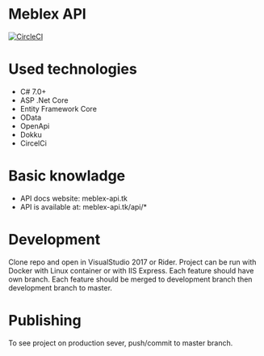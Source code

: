 # Meblex API

[![CircleCI](https://circleci.com/gh/tania-sila-robocza/Meblex-API/tree/master.svg?style=svg)](https://circleci.com/gh/tania-sila-robocza/Meblex-API/tree/master)

# Used technologies
  - C# 7.0+
  - ASP .Net Core
  - Entity Framework Core 
  - OData
  - OpenApi
  - Dokku
  - CircelCi

# Basic knowladge
  - API docs website: meblex-api.tk
  - API is available at: meblex-api.tk/api/*

# Development
Clone repo and open in VisualStudio 2017 or Rider.
Project can be run with Docker with Linux container or with IIS Express.
Each feature should have own branch. 
Each feature should be merged to development branch then development branch to master.

# Publishing
To see project on production sever, push/commit to master branch.

